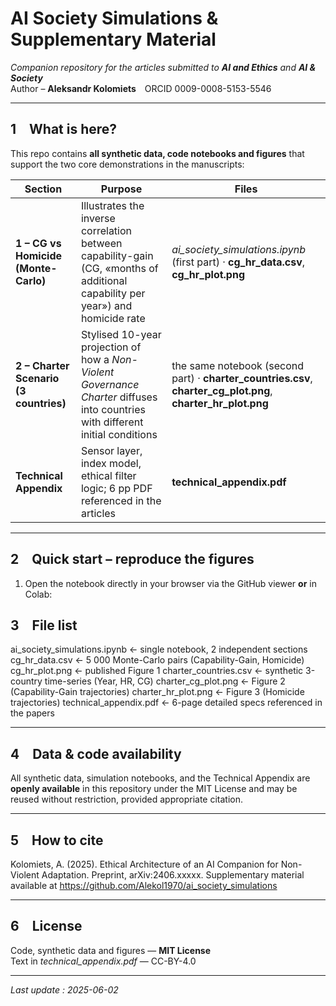 # AI Society Simulations & Supplementary Material
*Companion repository for the articles submitted to **AI and Ethics** and **AI & Society***  
Author – **Aleksandr Kolomiets** ORCID 0009-0008-5153-5546

---

## 1 What is here?
This repo contains **all synthetic data, code notebooks and figures** that support the two core demonstrations in the manuscripts:

| Section | Purpose | Files |
|---------|---------|-------|
| **1 – CG vs Homicide (Monte-Carlo)** | Illustrates the inverse correlation between capability-gain (CG, «months of additional capability per year») and homicide rate | *ai_society_simulations.ipynb*  (first part)  ·  **cg_hr_data.csv**, **cg_hr_plot.png** |
| **2 – Charter Scenario (3 countries)** | Stylised 10-year projection of how a *Non-Violent Governance Charter* diffuses into countries with different initial conditions | the same notebook (second part) ·  **charter_countries.csv**, **charter_cg_plot.png**, **charter_hr_plot.png** |
| **Technical Appendix** | Sensor layer, index model, ethical filter logic; 6 pp PDF referenced in the articles | **technical_appendix.pdf** |

---

## 2 Quick start – reproduce the figures

1. Open the notebook directly in your browser via the GitHub viewer **or** in Colab:  

## 3 File list

ai_society_simulations.ipynb ← single notebook, 2 independent sections
cg_hr_data.csv ← 5 000 Monte-Carlo pairs (Capability-Gain, Homicide)
cg_hr_plot.png ← published Figure 1
charter_countries.csv ← synthetic 3-country time-series (Year, HR, CG)
charter_cg_plot.png ← Figure 2 (Capability-Gain trajectories)
charter_hr_plot.png ← Figure 3 (Homicide trajectories)
technical_appendix.pdf ← 6-page detailed specs referenced in the papers

---

## 4 Data & code availability
All synthetic data, simulation notebooks, and the Technical Appendix are **openly available** in this repository under the MIT License and may be reused without restriction, provided appropriate citation.

---

## 5 How to cite
Kolomiets, A. (2025). Ethical Architecture of an AI Companion for Non-Violent
Adaptation. Preprint, arXiv:2406.xxxxx. Supplementary material available at
https://github.com/Alekol1970/ai_society_simulations

---

## 6 License
Code, synthetic data and figures — **MIT License**  
Text in *technical_appendix.pdf* — CC-BY-4.0

---

*Last update : 2025-06-02*

